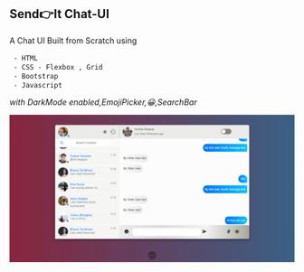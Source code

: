
## Send👉It Chat-UI

A Chat UI Built from Scratch using 
```
 - HTML
 - CSS - Flexbox , Grid 
 - Bootstrap
 - Javascript
 ```

*with DarkMode enabled,EmojiPicker,😀,SearchBar*


![](demo.gif)
